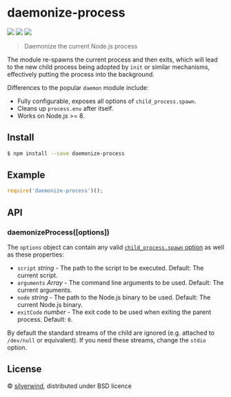 # daemonize-process
[![](https://img.shields.io/npm/v/daemonize-process.svg?style=flat)](https://www.npmjs.org/package/daemonize-process) [![](https://img.shields.io/npm/dm/daemonize-process.svg)](https://www.npmjs.org/package/daemonize-process) [![](https://api.travis-ci.org/silverwind/daemonize-process.svg?style=flat)](https://travis-ci.org/silverwind/daemonize-process)

> Daemonize the current Node.js process

The module re-spawns the current process and then exits, which will lead to the new child process being adopted by `init` or similar mechanisms, effectively putting the process into the background.

Differences to the popular `daemon` module include:

- Fully configurable, exposes all options of `child_process.spawn`.
- Cleans up `process.env` after itself.
- Works on Node.js >= 8.

## Install

```sh
$ npm install --save daemonize-process
```

## Example

```js
require('daemonize-process')();
```

## API

### daemonizeProcess([options])

The `options` object can contain any valid [`child_process.spawn` option](https://nodejs.org/api/child_process.html#child_process_child_process_spawn_command_args_options) as well as these properties:

- `script` *string* - The path to the script to be executed. Default: The current script.
- `arguments` *Array* - The command line arguments to be used. Default: The current arguments.
- `node` *string* - The path to the Node.js binary to be used. Default: The current Node.js binary.
- `exitCode` *number* - The exit code to be used when exiting the parent process. Default: `0`.

By default the standard streams of the child are ignored (e.g. attached to `/dev/null` or equivalent). If you need these streams, change the `stdio` option.

## License

© [silverwind](https://github.com/silverwind), distributed under BSD licence
